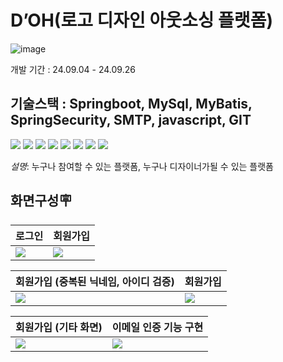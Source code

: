 # D’OH(로고 디자인 아웃소싱 플랫폼)
![image](https://github.com/user-attachments/assets/4ac13604-ab82-47f3-8dfe-331c8d2f2bcb)

개발 기간 : 24.09.04 - 24.09.26


기술스택 : Springboot, MySql, MyBatis, SpringSecurity, SMTP, javascript, GIT
---

<img src="https://img.shields.io/badge/html5-E34F26?style=for-the-badge&logo=html5&logoColor=white">
<img src="https://img.shields.io/badge/css-1572B6?style=for-the-badge&logo=css3&logoColor=white"> 
<img src="https://img.shields.io/badge/javascript-F7DF1E?style=for-the-badge&logo=javascript&logoColor=black"> 
<img src="https://img.shields.io/badge/jquery-0769AD?style=for-the-badge&logo=jquery&logoColor=white">
<img src="https://img.shields.io/badge/mysql-4479A1?style=for-the-badge&logo=mysql&logoColor=white"> 
<img src="https://img.shields.io/badge/spring-6DB33F?style=for-the-badge&logo=spring&logoColor=white"> 
<img src="https://img.shields.io/badge/github-181717?style=for-the-badge&logo=github&logoColor=white">
<img src="https://img.shields.io/badge/git-F05032?style=for-the-badge&logo=git&logoColor=white">

*설명*: 누구나 참여할 수 있는 플랫폼, 누구나 디자이너가될 수 있는 플랫폼

화면구성🪧
---

| 로그인 | 회원가입 |
| ------ | -------- |
| <img src="https://github.com/user-attachments/assets/104e48c0-dc45-4180-91af-5c1b8bb70999"> | <img src="https://github.com/user-attachments/assets/ff37ffc8-366d-4845-abe6-cb2a5e5d914d"> |

| 회원가입 (중복된 닉네임, 아이디 검증) | 회원가입 |
| -------------------------------------- | -------- |
| <img src="https://github.com/user-attachments/assets/b87e6d81-09a3-4c81-92fa-374217143e38"> | <img src="https://github.com/user-attachments/assets/d84b575f-c5a5-4669-89b7-6fee63e72811"> |

| 회원가입 (기타 화면) | 이메일 인증 기능 구현 |
| ------------------- | -------------------- |
| <img src="https://github.com/user-attachments/assets/c04930ae-709f-44a3-8a9e-e817198b5db7"> | <img src="https://github.com/user-attachments/assets/47bf3c5e-711b-432e-af5d-417aed3ad47d">  |










